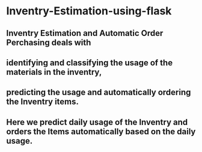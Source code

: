 # Inventry-Estimation-using-flask
## Inventry Estimation and Automatic Order Perchasing deals with
## identifying and classifying the usage of the materials in the inventry,
## predicting the usage and automatically ordering the Inventry items.
## Here we predict daily usage of the Inventry and orders the Items automatically based on the daily usage.
